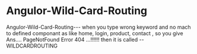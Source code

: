 # Angulor-Wild-Card-Routing
Angulor-Wild-Card-Routing--- when you type wrong keyword and no mach to defined componant as like home, login, product, contact , so  you give  Ans.... PageNotFound  Error 404 ...!!!!!!   then it is called --WILDCARDROUTING
